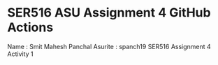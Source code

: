 # SER516 ASU Assignment 4 GitHub Actions

Name : Smit Mahesh Panchal
Asurite : spanch19
SER516 Assignment 4 Activity 1